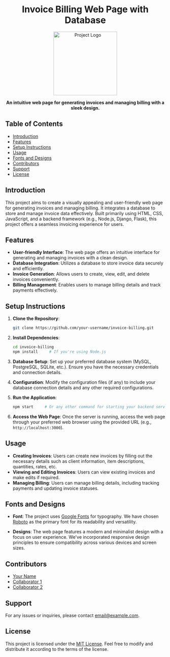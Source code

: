 <h1 align="center">Invoice Billing Web Page with Database</h1>

<p align="center">
  <img src="https://your-image-url.com" alt="Project Logo" width="200" height="200">
</p>

<p align="center">  
  <b>An intuitive web page for generating invoices and managing billing with a sleek design.</b>
</p>

## Table of Contents

- [Introduction](#introduction)
- [Features](#features)
- [Setup Instructions](#setup-instructions)
- [Usage](#usage)
- [Fonts and Designs](#fonts-and-designs)
- [Contributors](#contributors)
- [Support](#support)
- [License](#license)

## Introduction

This project aims to create a visually appealing and user-friendly web page for generating invoices and managing billing. It integrates a database to store and manage invoice data effectively. Built primarily using HTML, CSS, JavaScript, and a backend framework (e.g., Node.js, Django, Flask), this project offers a seamless invoicing experience for users.

## Features

- **User-friendly Interface**: The web page offers an intuitive interface for generating and managing invoices with a clean design.
- **Database Integration**: Utilizes a database to store invoice data securely and efficiently.
- **Invoice Generation**: Allows users to create, view, edit, and delete invoices conveniently.
- **Billing Management**: Enables users to manage billing details and track payments effectively.

## Setup Instructions

1. **Clone the Repository**: 
    ```bash
    git clone https://github.com/your-username/invoice-billing.git
    ```

2. **Install Dependencies**: 
    ```bash
    cd invoice-billing
    npm install     # If you're using Node.js
    ```

3. **Database Setup**: 
    Set up your preferred database system (MySQL, PostgreSQL, SQLite, etc.). Ensure you have the necessary credentials and connection details.

4. **Configuration**: 
    Modify the configuration files (if any) to include your database connection details and any other required configurations.

5. **Run the Application**: 
    ```bash
    npm start     # Or any other command for starting your backend server
    ```

6. **Access the Web Page**: 
    Once the server is running, access the web page through your preferred web browser using the provided URL (e.g., `http://localhost:3000`).

## Usage

- **Creating Invoices**: Users can create new invoices by filling out the necessary details such as client information, item descriptions, quantities, rates, etc.
- **Viewing and Editing Invoices**: Users can view existing invoices and make edits if required.
- **Managing Billing**: Users can manage billing details, including tracking payments and updating invoice statuses.

## Fonts and Designs

- **Font**: The project uses [Google Fonts](https://fonts.google.com/) for typography. We have chosen [Roboto](https://fonts.google.com/specimen/Roboto) as the primary font for its readability and versatility.
  
- **Designs**: The web page features a modern and minimalist design with a focus on user experience. We've incorporated responsive design principles to ensure compatibility across various devices and screen sizes.

## Contributors

- [Your Name](https://github.com/your-username)
- [Collaborator 1](https://github.com/collaborator1)
- [Collaborator 2](https://github.com/collaborator2)

## Support

For any issues or inquiries, please contact [email@example.com](mailto:email@example.com).

## License

This project is licensed under the [MIT License](LICENSE). Feel free to modify and distribute it according to the terms of the license.
